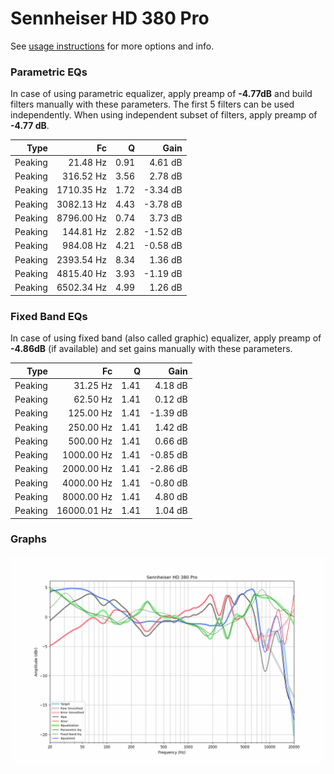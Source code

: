 # Sennheiser HD 380 Pro
See [usage instructions](https://github.com/jaakkopasanen/AutoEq#usage) for more options and info.

### Parametric EQs
In case of using parametric equalizer, apply preamp of **-4.77dB** and build filters manually
with these parameters. The first 5 filters can be used independently.
When using independent subset of filters, apply preamp of **-4.77 dB**.

| Type    | Fc         |    Q | Gain     |
|--------:|-----------:|-----:|---------:|
| Peaking | 21.48 Hz   | 0.91 | 4.61 dB  |
| Peaking | 316.52 Hz  | 3.56 | 2.78 dB  |
| Peaking | 1710.35 Hz | 1.72 | -3.34 dB |
| Peaking | 3082.13 Hz | 4.43 | -3.78 dB |
| Peaking | 8796.00 Hz | 0.74 | 3.73 dB  |
| Peaking | 144.81 Hz  | 2.82 | -1.52 dB |
| Peaking | 984.08 Hz  | 4.21 | -0.58 dB |
| Peaking | 2393.54 Hz | 8.34 | 1.36 dB  |
| Peaking | 4815.40 Hz | 3.93 | -1.19 dB |
| Peaking | 6502.34 Hz | 4.99 | 1.26 dB  |

### Fixed Band EQs
In case of using fixed band (also called graphic) equalizer, apply preamp of **-4.86dB**
(if available) and set gains manually with these parameters.

| Type    | Fc          |    Q | Gain     |
|--------:|------------:|-----:|---------:|
| Peaking | 31.25 Hz    | 1.41 | 4.18 dB  |
| Peaking | 62.50 Hz    | 1.41 | 0.12 dB  |
| Peaking | 125.00 Hz   | 1.41 | -1.39 dB |
| Peaking | 250.00 Hz   | 1.41 | 1.42 dB  |
| Peaking | 500.00 Hz   | 1.41 | 0.66 dB  |
| Peaking | 1000.00 Hz  | 1.41 | -0.85 dB |
| Peaking | 2000.00 Hz  | 1.41 | -2.86 dB |
| Peaking | 4000.00 Hz  | 1.41 | -0.80 dB |
| Peaking | 8000.00 Hz  | 1.41 | 4.80 dB  |
| Peaking | 16000.01 Hz | 1.41 | 1.04 dB  |

### Graphs
![](./Sennheiser%20HD%20380%20Pro.png)